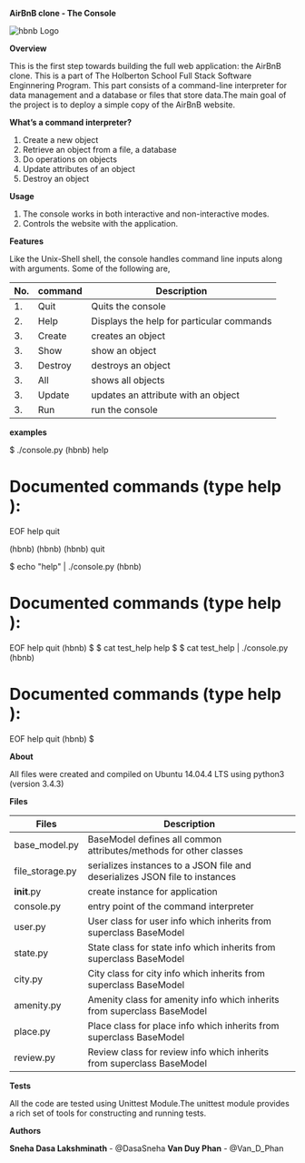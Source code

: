 **AirBnB clone - The Console**

![hbnb Logo](https://imgur.com/OilEsXV.png "hbnb logo")

**Overview**

This is the first step towards building the full web application: the AirBnB clone. This is a part of The Holberton School Full Stack Software Enginnering Program. This part consists of a command-line interpreter for data management and a database or files that store data.The main goal of the project is to deploy a simple copy of the AirBnB website.

**What’s a command interpreter?**

1. Create a new object
2. Retrieve an object from a file, a database
3. Do operations on objects
4. Update attributes of an object
5. Destroy an object

**Usage**

1. The console works in both interactive and non-interactive modes.
2. Controls the website with the application.

**Features**

Like the Unix-Shell shell, the console handles command line inputs along with arguments.
Some of the following are,

| No. | command | Description |
| --- | ------- | ----------- |
| 1. | Quit | Quits the console | (hbnb) quit |
| 2. | Help | Displays the help for particular commands | (hbnb) help |
| 3. | Create | creates an object | (hbnb) create <class> |
| 3. | Show | show an object | (hbnb) show <class> <id> |
| 3. | Destroy | destroys an object | (hbnb) destroy <class> <id> |
| 3. | All | shows all objects | (hbnb) all <class> <id> |
| 3. | Update | updates an attribute with an object | (hbnb) create <class> <id> <attribute name> "<attribute value>"|
| 3. | Run | run the console | ./console.py |

**examples**

$ ./console.py
(hbnb) help

Documented commands (type help <topic>):
========================================
EOF  help  quit

(hbnb) 
(hbnb) 
(hbnb) quit


$ echo "help" | ./console.py
(hbnb)

Documented commands (type help <topic>):
========================================
EOF  help  quit
(hbnb) 
$
$ cat test_help
help
$
$ cat test_help | ./console.py
(hbnb)

Documented commands (type help <topic>):
========================================
EOF  help  quit
(hbnb) 
$


**About**

All files were created and compiled on Ubuntu 14.04.4 LTS using python3 (version 3.4.3)

**Files**

| Files | Description |
| ----- | ----------- |
| base_model.py | BaseModel defines all common attributes/methods for other classes |
| file_storage.py | serializes instances to a JSON file and deserializes JSON file to instances |
| __init__.py | create instance for application |
| console.py | entry point of the command interpreter |
| user.py | User class for user info which inherits from superclass BaseModel |
| state.py | State class for state info which inherits from superclass BaseModel |
| city.py | City class for city info which inherits from superclass BaseModel |
| amenity.py | Amenity class for amenity info which inherits from superclass BaseModel |
| place.py | Place class for place info which inherits from superclass BaseModel |
| review.py | Review class for review info which inherits from superclass BaseModel |

**Tests**

All the code are tested using Unittest Module.The unittest module provides a rich set of tools for constructing and running tests.

**Authors**

**Sneha Dasa Lakshminath** - @DasaSneha
**Van Duy Phan** - @Van_D_Phan
